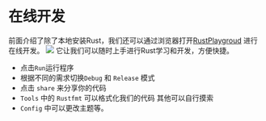 # 在线开发

前面介绍了除了本地安装Rust，我们还可以通过浏览器打开[RustPlaygroud](https://play.rust-lang.org/)
进行在线开发。
![](https://jack1.oss-cn-shanghai.aliyuncs.com/img/20210314221305.png)
它让我们可以随时上手进行Rust学习和开发，方便快捷。

+ 点击`Run`运行程序
+ 根据不同的需求切换`Debug` 和 `Release` 模式
+ 点击 `share` 来分享你的代码
+ `Tools` 中的 `Rustfmt` 可以格式化我们的代码 其他可以自行摸索
+ `Config` 中可以更改主题等。
